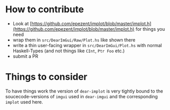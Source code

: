 # How to contribute

- Look at [https://github.com/epezent/implot/blob/master/implot.h](https://github.com/epezent/implot/blob/master/implot.h) for things you
  need
- wrap them in `src/DearImGui/Raw/Plot.hs` like shown there
- write a thin user-facing wrapper in `src/DearImGui/Plot.hs` with normal
  Haskell-Types (and not things like `CInt`, `Ptr Foo` etc.)
- submit a PR

# Things to consider

To have things work the version of `dear-implot` is very tightly bound to the
soucecode-versions of `imgui` used in `dear-imgui` and the corresponding
`implot` used here.
